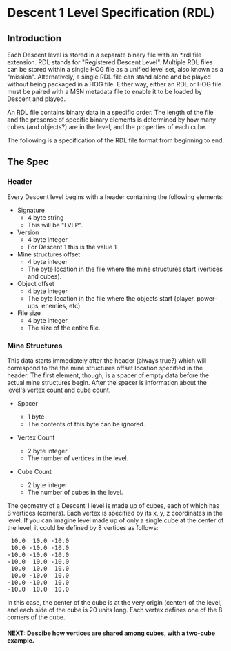 # Descent 1 Level Specification (RDL)

## Introduction
Each Descent level is stored in a separate binary file with an *.rdl file extension. RDL stands for "Registered Descent Level". Multiple RDL files can be stored within a single HOG file as a unified level set, also known as a "mission". Alternatively, a single RDL file can stand alone and be played without being packaged in a HOG file. Either way, either an RDL or HOG file must be paired with a MSN metadata file to enable it to be loaded by Descent and played.

An RDL file contains binary data in a specific order. The length of the file and the presense of specific binary elements is determined by how many cubes (and objects?) are in the level, and the properties of each cube.

The following is a specification of the RDL file format from beginning to end.

## The Spec
### Header
Every Descent level begins with a header containing the following elements:
* Signature
  * 4 byte string
  * This will be "LVLP".
* Version
  * 4 byte integer
  * For Descent 1 this is the value 1
* Mine structures offset
  * 4 byte integer
  * The byte location in the file where the mine structures start (vertices and cubes).
* Object offset
  * 4 byte integer
  * The byte location in the file where the objects start (player, power-ups, enemies, etc).
* File size
  * 4 byte integer
  * The size of the entire file.

### Mine Structures
This data starts immediately after the header (always true?) which will correspond to the the mine structures offset location specified in the header. The first element, though, is a spacer of empty data before the actual mine structures begin. After the spacer is information about the level's vertex count and cube count.

* Spacer
  * 1 byte
  * The contents of this byte can be ignored.

* Vertex Count
  * 2 byte integer
  * The number of vertices in the level.

* Cube Count
  * 2 byte integer
  * The number of cubes in the level.

The geometry of a Descent 1 level is made up of cubes, each of which has 8 vertices (corners). Each vertex is specified by its x, y, z coordinates in the level. If you can imagine level made up of only a single cube at the center of the level, it could be defined by 8 vertices as follows:
<pre>
 10.0  10.0 -10.0
 10.0 -10.0 -10.0
-10.0 -10.0 -10.0
-10.0  10.0 -10.0
 10.0  10.0  10.0
 10.0 -10.0  10.0
-10.0 -10.0  10.0
-10.0  10.0  10.0
</pre>

In this case, the center of the cube is at the very origin (center) of the level, and each side of the cube is 20 units long. Each vertex defines one of the 8 corners of the cube.

#### NEXT: Descibe how vertices are shared among cubes, with a two-cube example.

